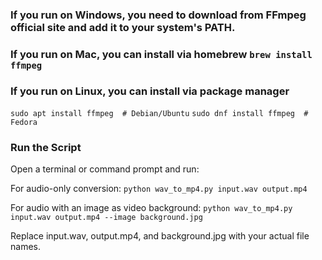 ### If you run on Windows, you need to download from FFmpeg official site and add it to your system's PATH.
### If you run on Mac, you can install via homebrew `brew install ffmpeg`
### If you run on Linux, you can install via package manager
`sudo apt install ffmpeg  # Debian/Ubuntu`
`sudo dnf install ffmpeg  # Fedora`


### Run the Script
Open a terminal or command prompt and run:

For audio-only conversion:
```python wav_to_mp4.py input.wav output.mp4```

For audio with an image as video background:
```python wav_to_mp4.py input.wav output.mp4 --image background.jpg```

Replace input.wav, output.mp4, and background.jpg with your actual file names.
